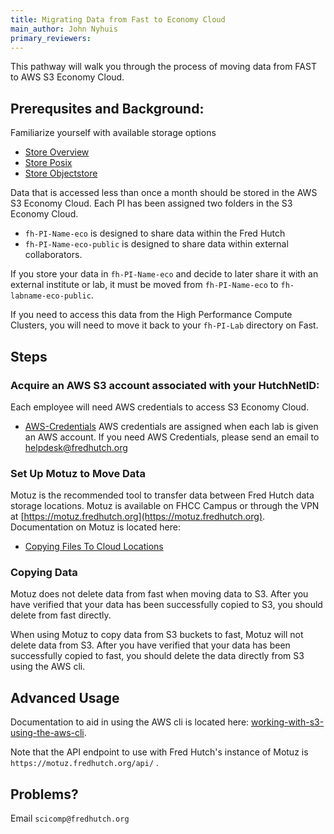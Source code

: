 ```yaml
---
title: Migrating Data from Fast to Economy Cloud
main_author: John Nyhuis
primary_reviewers:
---
```


This pathway will walk you through the process of moving data from FAST to AWS S3 Economy Cloud.

## Prerequsites and Background:
Familiarize yourself with available storage options
 - [Store Overview](https://sciwiki.fredhutch.org/scicomputing/store_overview/)
 - [Store Posix](https://sciwiki.fredhutch.org/scicomputing/store_posix/)
 - [Store Objectstore](https://sciwiki.fredhutch.org/scicomputing/store_objectstore/)

Data that is accessed less than once a month should be stored in the AWS S3 Economy Cloud.
Each PI has been assigned two folders in the S3 Economy Cloud.
 - `fh-PI-Name-eco` is designed to share data within the Fred Hutch
 - `fh-PI-Name-eco-public` is designed to share data within external collaborators.

If you store your data in `fh-PI-Name-eco` and decide to later share it with an external institute or lab, it must be moved from `fh-PI-Name-eco` to `fh-labname-eco-public`.

If you need to access this data from the High Performance Compute Clusters, you will need to move it back to your `fh-PI-Lab` directory on Fast.

## Steps

### Acquire an AWS S3 account associated with your HutchNetID:
Each employee will need AWS credentials to access S3 Economy Cloud.
 - [AWS-Credentials](https://sciwiki.fredhutch.org/scicomputing/access_credentials/#amazon-web-services-aws)
AWS credentials are assigned when each lab is given an AWS account.  If you need AWS Credentials, please send an email to helpdesk@fredhutch.org

### Set Up Motuz to Move Data
Motuz is the recommended tool to transfer data between Fred Hutch data storage locations.
Motuz is available on FHCC Campus or through the VPN at [https://motuz.fredhutch.org](https://motuz.fredhutch.org).
Documentation on Motuz is located here:
 - [Copying Files To Cloud Locations](https://sciwiki.fredhutch.org/compdemos/motuz/#copying-files-to-cloud-locations)

### Copying Data
Motuz does not delete data from fast when moving data to S3.  After you have verified that your data has been successfully copied to S3, you should delete from fast directly.

When using Motuz to copy data from S3 buckets to fast, Motuz will not delete data from S3.  After you have verified that your data has been successfully copied to fast, you should delete the data directly from S3 using the AWS cli.

## Advanced Usage

Documentation to aid in using the AWS cli is located here:
[working-with-s3-using-the-aws-cli](https://sciwiki.fredhutch.org/compdemos/AWSCLI_WSL/#working-with-s3-using-the-aws-cli).

Note that the API endpoint to use with Fred Hutch's instance of Motuz is `https://motuz.fredhutch.org/api/` .

## Problems?

Email `scicomp@fredhutch.org`
